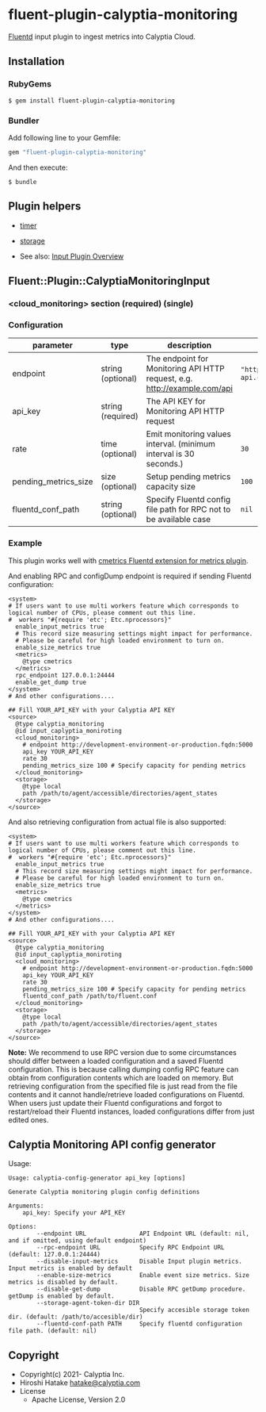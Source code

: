 # fluent-plugin-calyptia-monitoring

[Fluentd](https://fluentd.org/) input plugin to ingest metrics into Calyptia Cloud.

## Installation

### RubyGems

```
$ gem install fluent-plugin-calyptia-monitoring
```

### Bundler

Add following line to your Gemfile:

```ruby
gem "fluent-plugin-calyptia-monitoring"
```

And then execute:

```
$ bundle
```

## Plugin helpers

* [timer](https://docs.fluentd.org/v/1.0/plugin-helper-overview/api-plugin-helper-timer)
* [storage](https://docs.fluentd.org/v/1.0/plugin-helper-overview/api-plugin-helper-storage)

* See also: [Input Plugin Overview](https://docs.fluentd.org/v/1.0/input#overview)

## Fluent::Plugin::CalyptiaMonitoringInput


### \<cloud_monitoring\> section (required) (single)

### Configuration

|parameter|type|description|default|
|---|---|---|---|
|endpoint|string (optional)|The endpoint for Monitoring API HTTP request, e.g. http://example.com/api|`"https://cloud-api.calyptia.com"`|
|api_key|string (required)|The API KEY for Monitoring API HTTP request||
|rate|time (optional)|Emit monitoring values interval. (minimum interval is 30 seconds.)|`30`|
|pending_metrics_size|size (optional)|Setup pending metrics capacity size|`100`|
|fluentd_conf_path|string (optional)|Specify Fluentd config file path for RPC not to be available case|`nil`|

### Example

This plugin works well with [cmetrics Fluentd extension for metrics plugin](https://github.com/calyptia/fluent-plugin-metrics-cmetrics).

And enabling RPC and configDump endpoint is required if sending Fluentd configuration:

```aconf
<system>
# If users want to use multi workers feature which corresponds to logical number of CPUs, please comment out this line.
#  workers "#{require 'etc'; Etc.nprocessors}"
  enable_input_metrics true
  # This record size measuring settings might impact for performance.
  # Please be careful for high loaded environment to turn on.
  enable_size_metrics true
  <metrics>
    @type cmetrics
  </metrics>
  rpc_endpoint 127.0.0.1:24444
  enable_get_dump true
</system>
# And other configurations....

## Fill YOUR_API_KEY with your Calyptia API KEY
<source>
  @type calyptia_monitoring
  @id input_caplyptia_moniroting
  <cloud_monitoring>
    # endpoint http://development-environment-or-production.fqdn:5000
    api_key YOUR_API_KEY
    rate 30
    pending_metrics_size 100 # Specify capacity for pending metrics
  </cloud_monitoring>
  <storage>
    @type local
    path /path/to/agent/accessible/directories/agent_states
  </storage>
</source>
```

And also retrieving configuration from actual file is also supported:

```aconf
<system>
# If users want to use multi workers feature which corresponds to logical number of CPUs, please comment out this line.
#  workers "#{require 'etc'; Etc.nprocessors}"
  enable_input_metrics true
  # This record size measuring settings might impact for performance.
  # Please be careful for high loaded environment to turn on.
  enable_size_metrics true
  <metrics>
    @type cmetrics
  </metrics>
</system>
# And other configurations....

## Fill YOUR_API_KEY with your Calyptia API KEY
<source>
  @type calyptia_monitoring
  @id input_caplyptia_moniroting
  <cloud_monitoring>
    # endpoint http://development-environment-or-production.fqdn:5000
    api_key YOUR_API_KEY
    rate 30
    pending_metrics_size 100 # Specify capacity for pending metrics
    fluentd_conf_path /path/to/fluent.conf
  </cloud_monitoring>
  <storage>
    @type local
    path /path/to/agent/accessible/directories/agent_states
  </storage>
</source>
```

**Note:** We recommend to use RPC version due to some circumstances should differ between a loaded configuration and a saved Fluentd configuration.
This is because calling dumping config RPC feature can obtain from configuration contents which are loaded on memory. But retrieving configuration from the specified file is just read from the file contents and it cannot handle/retrieve loaded configurations on Fluentd.
When users just update their Fluentd configurations and forgot to restart/reload their Fluentd instances, loaded configurations differ from just edited ones.

## Calyptia Monitoring API config generator

Usage:

```
Usage: calyptia-config-generator api_key [options]

Generate Calyptia monitoring plugin config definitions

Arguments:
	api_key: Specify your API_KEY

Options:
        --endpoint URL               API Endpoint URL (default: nil, and if omitted, using default endpoint)
        --rpc-endpoint URL           Specify RPC Endpoint URL (default: 127.0.0.1:24444)
        --disable-input-metrics      Disable Input plugin metrics. Input metrics is enabled by default
        --enable-size-metrics        Enable event size metrics. Size metrics is disabled by default.
        --disable-get-dump           Disable RPC getDump procedure. getDump is enabled by default.
        --storage-agent-token-dir DIR
                                     Specify accesible storage token dir. (default: /path/to/accesible/dir)
        --fluentd-conf-path PATH     Specify fluentd configuration file path. (default: nil)
```

## Copyright

* Copyright(c) 2021- Calyptia Inc.
* Hiroshi Hatake <hatake@calyptia.com>
* License
  * Apache License, Version 2.0
